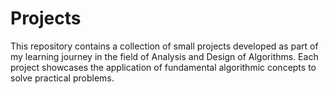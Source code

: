 # Projects
This repository contains a collection of small projects developed as part of my learning journey in the field of Analysis and Design of Algorithms. Each project showcases the application of fundamental algorithmic concepts to solve practical problems.
